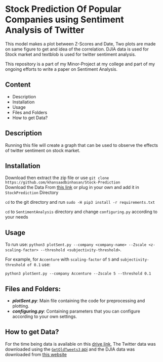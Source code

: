 # Stock Prediction Of Popular Companies using Sentiment Analysis of Twitter
This model makes a plot between Z-Scores and Date, Two plots are made on same figure to get and idea of the correlation. DJIA data is used for Stock market and textblob is used for twitter sentiment analysis. 

This repository is a part of my Minor-Project at my college and part of my ongoing efforts to write a paper on Sentiment Analysis.

## Content
* Description
* Installation
* Usage
* Files and Folders
* How to get Data?

## Description

Running this file will create a graph that can be used to observe the effects of twitter sentiment on stock market.

## Installation
Download then extract the zip file or use ```git clone https://github.com/khansaadbinhasan/Stock-Prediction```                              
Download the Data From [this link](https://drive.google.com/open?id=1rrER_AEOgz7aHrqBxafxkZIgEHMfgdrP) or plug in your own and add it in `StockPrediction` Directory

`cd` to the git directory and run ```sudo -H pip3 install -r requirements.txt```

`cd` to `SentimentAnalysis` directory and change `configuring.py` according to your needs

## Usage
To run use: `python3 plotSent.py --company <company-name> --Zscale <z-scaling-factor> --threshold <subjectivity-threshold>`.

For example, for `Accenture` with `scaling-factor` of `5` and `subjectivity-threshold of 0.1` use:

`python3 plotSent.py --company Accenture --Zscale 5 --threshold 0.1`


## Files and Folders:
* __*plotSent.py*__: Main file containing the code for preprocessing and plotting.
* __*configuring.py*__: Containing parameters that you can configure according to your own settings.


## How to get Data?
For the time being data is available on this [drive link](https://drive.google.com/open?id=1rrER_AEOgz7aHrqBxafxkZIgEHMfgdrP), The Twitter data was downloaded using the [`GetOldTweets3` api](https://github.com/Mottl/GetOldTweets3) and the DJIA data was downloaded from [this website](https://finance.yahoo.com/quote/%5EDJI/history?p=%5EDJI)
